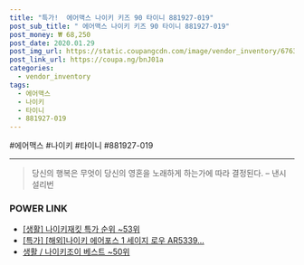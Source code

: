 ```yaml
--- 
title: "특가!  에어맥스 나이키 키즈 90 타이니 881927-019" 
post_sub_title: " 에어맥스 나이키 키즈 90 타이니 881927-019" 
post_money: ₩ 68,250 
post_date: 2020.01.29 
post_img_url: https://static.coupangcdn.com/image/vendor_inventory/6763/1e84e9ec133bd8741ba569356bb0637527d15a8a5c51e1f7fa78582bc777.png 
post_link_url: https://coupa.ng/bnJ01a 
categories: 
  - vendor_inventory 
tags: 
  - 에어맥스 
  - 나이키 
  - 타이니 
  - 881927-019 
--- 
```

  #에어맥스 #나이키 #타이니 #881927-019 
<hr> 

> 당신의 행복은 무엇이 당신의 영혼을 노래하게 하는가에 따라 결정된다. – 낸시 설리번 


### POWER LINK

* <a href="https://blog.naver.com/sakai111/221786207973" target="_blank"> [생활] 나이키재킷 특가 순위 ~53위</a>
* <a href="https://blog.naver.com/sakai111/221788081801" target="_blank">[특가] [해외]나이키 에어포스 1 세이지 로우 AR5339...</a>
* <a href="https://blog.naver.com/santokki14/221784127830" target="_blank">생활 / 나이키조이 베스트 ~50위</a>
